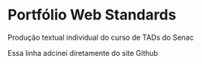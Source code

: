 # Portfólio Web Standards
 Produção textual individual do curso de TADs do Senac

Essa linha adcinei diretamente do site Github
